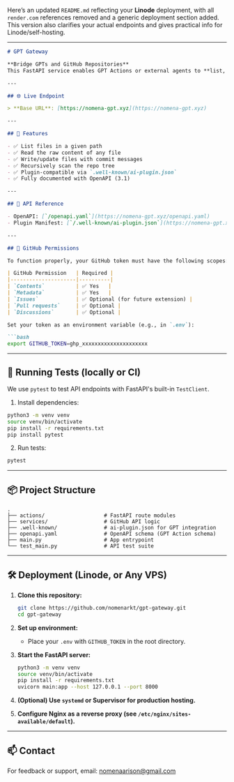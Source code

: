 Here’s an updated `README.md` reflecting your **Linode** deployment, with all `render.com` references removed and a generic deployment section added.
This version also clarifies your actual endpoints and gives practical info for Linode/self-hosting.

---

````markdown
# GPT Gateway

**Bridge GPTs and GitHub Repositories**  
This FastAPI service enables GPT Actions or external agents to **list, read, write**, and **recursively scan** the contents of a GitHub repository using clean OpenAPI definitions and a plugin manifest.

---

## 🌐 Live Endpoint

> **Base URL**: [https://nomena-gpt.xyz](https://nomena-gpt.xyz)

---

## 🚀 Features

- ✅ List files in a given path
- ✅ Read the raw content of any file
- ✅ Write/update files with commit messages
- ✅ Recursively scan the repo tree
- ✅ Plugin-compatible via `.well-known/ai-plugin.json`
- ✅ Fully documented with OpenAPI (3.1)

---

## 📁 API Reference

- OpenAPI: [`/openapi.yaml`](https://nomena-gpt.xyz/openapi.yaml)
- Plugin Manifest: [`/.well-known/ai-plugin.json`](https://nomena-gpt.xyz/.well-known/ai-plugin.json)

---

## 🔐 GitHub Permissions

To function properly, your GitHub token must have the following scopes:

| GitHub Permission   | Required |
|---------------------|----------|
| `Contents`          | ✅ Yes   |
| `Metadata`          | ✅ Yes   |
| `Issues`            | ✅ Optional (for future extension) |
| `Pull requests`     | ✅ Optional |
| `Discussions`       | ✅ Optional |

Set your token as an environment variable (e.g., in `.env`):

```bash
export GITHUB_TOKEN=ghp_xxxxxxxxxxxxxxxxxxxxx
````

---

## 🧪 Running Tests (locally or CI)

We use `pytest` to test API endpoints with FastAPI's built-in `TestClient`.

1. Install dependencies:

```bash
python3 -m venv venv
source venv/bin/activate
pip install -r requirements.txt
pip install pytest
```

2. Run tests:

```bash
pytest
```

---

## 📦 Project Structure

```
.
├── actions/                   # FastAPI route modules
├── services/                  # GitHub API logic
├── .well-known/               # ai-plugin.json for GPT integration
├── openapi.yaml               # OpenAPI schema (GPT Action schema)
├── main.py                    # App entrypoint
└── test_main.py               # API test suite
```

---

## 🛠️ Deployment (Linode, or Any VPS)

1. **Clone this repository:**

   ```bash
   git clone https://github.com/nomenarkt/gpt-gateway.git
   cd gpt-gateway
   ```

2. **Set up environment:**

   * Place your `.env` with `GITHUB_TOKEN` in the root directory.

3. **Start the FastAPI server:**

   ```bash
   python3 -m venv venv
   source venv/bin/activate
   pip install -r requirements.txt
   uvicorn main:app --host 127.0.0.1 --port 8000
   ```

4. **(Optional) Use `systemd` or Supervisor for production hosting.**

5. **Configure Nginx as a reverse proxy (see `/etc/nginx/sites-available/default`).**

---

## 📫 Contact

For feedback or support, email: [nomenaarison@gmail.com](mailto:nomenaarison@gmail.com)